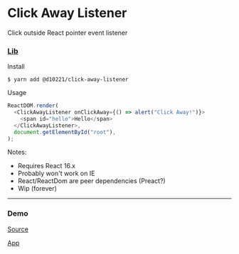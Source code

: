# Click Away Listener

Click outside React pointer event listener

### [Lib]("./packages/click-away-listener")

Install

    $ yarn add @d10221/click-away-listener

Usage

```javascript
ReactDOM.render(
  <ClickAwayListener onClickAway={() => alert("Click Away!")}>
    <span id="hello">Hello</span>
  </ClickAwayListener>,
  document.getElementById("root"),
);
```

Notes:

- Requires React 16.x
- Probably won't work on IE
- React/ReactDom are peer dependencies (Preact?)
- Wip (forever)

---

### Demo

[Source]("./packages/demo")

[App]("https://d10221.github.io/click-away-listener/")
